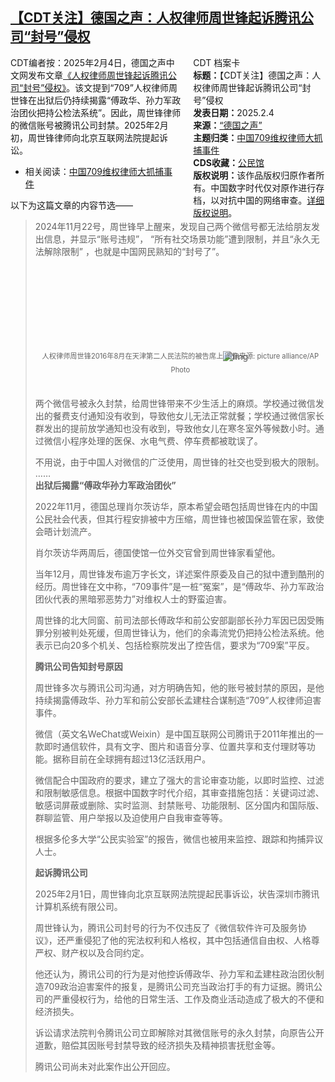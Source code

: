 <!--1738693070000-->
[【CDT关注】德国之声：人权律师周世锋起诉腾讯公司“封号”侵权](https://chinadigitaltimes.net/chinese/715590.html)
------

<div style="width:42%;float:right;padding-left:20px"><div class="su-spoiler su-spoiler-style-fancy su-spoiler-icon-chevron-circle" data-scroll-offset="0" data-anchor-in-url="no"><div class="su-spoiler-title" tabindex="0" role="button"><span class="su-spoiler-icon"></span>CDT 档案卡</div><div class="su-spoiler-content su-u-clearfix su-u-trim"><strong>标题：</strong>【CDT关注】德国之声：人权律师周世锋起诉腾讯公司“封号”侵权<br><strong>发表日期：</strong>2025.2.4<br><strong>来源：</strong><a href="https://www.dw.com/zh/%E4%BA%BA%E6%9D%83%E5%BE%8B%E5%B8%88%E5%91%A8%E4%B8%96%E9%94%8B%E8%B5%B7%E8%AF%89%E8%85%BE%E8%AE%AF%E5%85%AC%E5%8F%B8%E5%B0%81%E5%8F%B7%E4%BE%B5%E6%9D%83/a-71500285" target="_blank">“德国之声”</a><br><strong>主题归类：</strong><a href="https://chinadigitaltimes.net/space/中国709维权律师大抓捕事件" target="_blank">中国709维权律师大抓捕事件</a><br><strong>CDS收藏：</strong><a href="https://chinadigitaltimes.net/space/%E5%85%AC%E6%B0%91%E9%A6%86" target="_blank" rel="noopener">公民馆</a><br><strong>版权说明：</strong>该作品版权归原作者所有。中国数字时代仅对原作进行存档，以对抗中国的网络审查。<a href="https://chinadigitaltimes.net/chinese/copyright">详细版权说明</a>。</div></div></div><p>CDT编者按：2025年2月4日，德国之声中文网发布文章<a href="https://www.dw.com/zh/%E4%BA%BA%E6%9D%83%E5%BE%8B%E5%B8%88%E5%91%A8%E4%B8%96%E9%94%8B%E8%B5%B7%E8%AF%89%E8%85%BE%E8%AE%AF%E5%85%AC%E5%8F%B8%E5%B0%81%E5%8F%B7%E4%BE%B5%E6%9D%83/a-71500285">《人权律师周世锋起诉腾讯公司“封号”侵权》</a>。该文提到“709”人权律师周世锋在出狱后仍持续揭露“傅政华、孙力军政治团伙把持公检法系统”。因此，周世锋律师的微信账号被腾讯公司封禁。2025年2月初，周世锋律师向北京互联网法院提起诉讼。</p><ul><li>相关阅读：<a href="https://chinadigitaltimes.net/space/%E4%B8%AD%E5%9B%BD709%E7%BB%B4%E6%9D%83%E5%BE%8B%E5%B8%88%E5%A4%A7%E6%8A%93%E6%8D%95%E4%BA%8B%E4%BB%B6">中国709维权律师大抓捕事件</a></li></ul><p>以下为这篇文章的内容节选——</p><blockquote><p>2024年11月22号，周世锋早上醒来，发现自己两个微信号都无法给朋友发出信息，并显示“账号违规”， “所有社交场景功能”遭到限制，并且“永久无法解除限制” ，也就是中国网民熟知的“封号了”。</p><p><img decoding="async" src="data:image/svg+xml,%3Csvg%20xmlns='http://www.w3.org/2000/svg'%20viewBox='0%200%200%200'%3E%3C/svg%3E" alt="img" data-lazy-src="https://chinadigitaltimes.net/chinese/files/2025/02/19448046_906.jpg"><noscript><img decoding="async" src="https://chinadigitaltimes.net/chinese/files/2025/02/19448046_906.jpg" alt="img"></noscript><br><span style="font-size: 0.8em;color: #666;display: block;text-align: center;margin-bottom:32px; margin-top: -20px;line-height:22px;">人权律师周世锋2016年8月在天津第二人民法院的被告席上 图像来源: picture alliance/AP Photo</span></p><p>两个微信号被永久封禁，给周世锋带来不少生活上的麻烦。学校通过微信发出的餐费支付通知没有收到，导致他女儿无法正常就餐；学校通过微信家长群发出的提前放学通知也没有收到，导致他女儿在寒冬室外等候数小时。通过微信小程序处理的医保、水电气费、停车费都被耽误了。</p><p>不用说，由于中国人对微信的广泛使用，周世锋的社交也受到极大的限制。<br>……<br><strong>出狱后揭露“傅政华孙力军政治团伙”</strong></p><p>2022年11月，德国总理肖尔茨访华，原本希望会晤包括周世锋在内的中国公民社会代表，但其行程安排被中方压缩，周世锋也被国保监管在家，致使会晤计划流产。</p><p>肖尔茨访华两周后，德国使馆一位外交官曾到周世锋家看望他。</p><p>当年12月，周世锋发布逾万字长文，详述案件原委及自己的狱中遭到酷刑的经历。周世锋在文中称，“709事件”是一桩“冤案”，是“傅政华、孙力军政治团伙代表的黑暗邪恶势力”对维权人士的野蛮迫害。</p><p>周世锋的北大同窗、前司法部长傅政华和前公安部副部长孙力军因已因受贿罪分别被判处死缓，但周世锋认为，他们的余毒流党仍把持公检法系统。他表示已向20多个机关、包括检察院发出了控告信，要求为“709案”平反。</p><p><strong>腾讯公司告知封号原因</strong></p><p>周世锋多次与腾讯公司沟通，对方明确告知，他的账号被封禁的原因，是他持续揭露傅政华、孙力军和前公安部长孟建柱合谋制造“709”人权律师迫害事件。</p><p>微信（英文名WeChat或Weixin）是中国互联网公司腾讯于2011年推出的一款即时通信软件，具有文字、图片和语音分享、位置共享和支付理财等功能。据称目前在全球拥有超过13亿活跃用户。</p><p>微信配合中国政府的要求，建立了强大的言论审查功能，以即时监控、过滤和限制敏感信息。根据中国数字时代介绍，其审查措施包括：关键词过滤、敏感词屏蔽或删除、实时监测、封禁账号、功能限制、区分国内和国际版、群聊监管、用户举报以及迫使用户自我审查等等。</p><p>根据多伦多大学“公民实验室”的报告，微信也被用来监控、跟踪和拘捕异议人士。</p><p><strong>起诉腾讯公司</strong></p><p>2025年2月1日，周世锋向北京互联网法院提起民事诉讼，状告深圳市腾讯计算机系统有限公司。</p><p>周世锋认为，腾讯公司封号的行为不仅违反了《微信软件许可及服务协议》，还严重侵犯了他的宪法权利和人格权，其中包括通信自由权、人格尊严权、财产权以及合同约定。</p><p>他还认为，腾讯公司的行为是对他控诉傅政华、孙力军和孟建柱政治团伙制造709政治迫害案件的报复，是腾讯公司充当政治打手的有力证据。腾讯公司的严重侵权行为，给他的日常生活、工作及商业活动造成了极大的不便和经济损失。</p><p>诉讼请求法院判令腾讯公司立即解除对其微信账号的永久封禁，向原告公开道歉，赔偿其因账号封禁导致的经济损失及精神损害抚慰金等。</p><p>腾讯公司尚未对此案作出公开回应。</p></blockquote><div class="addtoany_share_save_container addtoany_content addtoany_content_bottom"><div class="a2a_kit a2a_kit_size_32 addtoany_list" data-a2a-url="https://chinadigitaltimes.net/chinese/715590.html" data-a2a-title="【CDT关注】德国之声：人权律师周世锋起诉腾讯公司“封号”侵权"><a class="a2a_button_facebook" href="https://www.addtoany.com/add_to/facebook?linkurl=https%3A%2F%2Fchinadigitaltimes.net%2Fchinese%2F715590.html&amp;linkname=%E3%80%90CDT%E5%85%B3%E6%B3%A8%E3%80%91%E5%BE%B7%E5%9B%BD%E4%B9%8B%E5%A3%B0%EF%BC%9A%E4%BA%BA%E6%9D%83%E5%BE%8B%E5%B8%88%E5%91%A8%E4%B8%96%E9%94%8B%E8%B5%B7%E8%AF%89%E8%85%BE%E8%AE%AF%E5%85%AC%E5%8F%B8%E2%80%9C%E5%B0%81%E5%8F%B7%E2%80%9D%E4%BE%B5%E6%9D%83" title="Facebook" rel="nofollow noopener" target="_blank"></a><a class="a2a_button_twitter" href="https://www.addtoany.com/add_to/twitter?linkurl=https%3A%2F%2Fchinadigitaltimes.net%2Fchinese%2F715590.html&amp;linkname=%E3%80%90CDT%E5%85%B3%E6%B3%A8%E3%80%91%E5%BE%B7%E5%9B%BD%E4%B9%8B%E5%A3%B0%EF%BC%9A%E4%BA%BA%E6%9D%83%E5%BE%8B%E5%B8%88%E5%91%A8%E4%B8%96%E9%94%8B%E8%B5%B7%E8%AF%89%E8%85%BE%E8%AE%AF%E5%85%AC%E5%8F%B8%E2%80%9C%E5%B0%81%E5%8F%B7%E2%80%9D%E4%BE%B5%E6%9D%83" title="Twitter" rel="nofollow noopener" target="_blank"></a><a class="a2a_button_telegram" href="https://www.addtoany.com/add_to/telegram?linkurl=https%3A%2F%2Fchinadigitaltimes.net%2Fchinese%2F715590.html&amp;linkname=%E3%80%90CDT%E5%85%B3%E6%B3%A8%E3%80%91%E5%BE%B7%E5%9B%BD%E4%B9%8B%E5%A3%B0%EF%BC%9A%E4%BA%BA%E6%9D%83%E5%BE%8B%E5%B8%88%E5%91%A8%E4%B8%96%E9%94%8B%E8%B5%B7%E8%AF%89%E8%85%BE%E8%AE%AF%E5%85%AC%E5%8F%B8%E2%80%9C%E5%B0%81%E5%8F%B7%E2%80%9D%E4%BE%B5%E6%9D%83" title="Telegram" rel="nofollow noopener" target="_blank"></a><a class="a2a_button_reddit" href="https://www.addtoany.com/add_to/reddit?linkurl=https%3A%2F%2Fchinadigitaltimes.net%2Fchinese%2F715590.html&amp;linkname=%E3%80%90CDT%E5%85%B3%E6%B3%A8%E3%80%91%E5%BE%B7%E5%9B%BD%E4%B9%8B%E5%A3%B0%EF%BC%9A%E4%BA%BA%E6%9D%83%E5%BE%8B%E5%B8%88%E5%91%A8%E4%B8%96%E9%94%8B%E8%B5%B7%E8%AF%89%E8%85%BE%E8%AE%AF%E5%85%AC%E5%8F%B8%E2%80%9C%E5%B0%81%E5%8F%B7%E2%80%9D%E4%BE%B5%E6%9D%83" title="Reddit" rel="nofollow noopener" target="_blank"></a><a class="a2a_button_whatsapp" href="https://www.addtoany.com/add_to/whatsapp?linkurl=https%3A%2F%2Fchinadigitaltimes.net%2Fchinese%2F715590.html&amp;linkname=%E3%80%90CDT%E5%85%B3%E6%B3%A8%E3%80%91%E5%BE%B7%E5%9B%BD%E4%B9%8B%E5%A3%B0%EF%BC%9A%E4%BA%BA%E6%9D%83%E5%BE%8B%E5%B8%88%E5%91%A8%E4%B8%96%E9%94%8B%E8%B5%B7%E8%AF%89%E8%85%BE%E8%AE%AF%E5%85%AC%E5%8F%B8%E2%80%9C%E5%B0%81%E5%8F%B7%E2%80%9D%E4%BE%B5%E6%9D%83" title="WhatsApp" rel="nofollow noopener" target="_blank"></a><a class="a2a_button_email" href="https://www.addtoany.com/add_to/email?linkurl=https%3A%2F%2Fchinadigitaltimes.net%2Fchinese%2F715590.html&amp;linkname=%E3%80%90CDT%E5%85%B3%E6%B3%A8%E3%80%91%E5%BE%B7%E5%9B%BD%E4%B9%8B%E5%A3%B0%EF%BC%9A%E4%BA%BA%E6%9D%83%E5%BE%8B%E5%B8%88%E5%91%A8%E4%B8%96%E9%94%8B%E8%B5%B7%E8%AF%89%E8%85%BE%E8%AE%AF%E5%85%AC%E5%8F%B8%E2%80%9C%E5%B0%81%E5%8F%B7%E2%80%9D%E4%BE%B5%E6%9D%83" title="Email" rel="nofollow noopener" target="_blank"></a><a class="a2a_button_copy_link" href="https://www.addtoany.com/add_to/copy_link?linkurl=https%3A%2F%2Fchinadigitaltimes.net%2Fchinese%2F715590.html&amp;linkname=%E3%80%90CDT%E5%85%B3%E6%B3%A8%E3%80%91%E5%BE%B7%E5%9B%BD%E4%B9%8B%E5%A3%B0%EF%BC%9A%E4%BA%BA%E6%9D%83%E5%BE%8B%E5%B8%88%E5%91%A8%E4%B8%96%E9%94%8B%E8%B5%B7%E8%AF%89%E8%85%BE%E8%AE%AF%E5%85%AC%E5%8F%B8%E2%80%9C%E5%B0%81%E5%8F%B7%E2%80%9D%E4%BE%B5%E6%9D%83" title="Copy Link" rel="nofollow noopener" target="_blank"></a><a class="a2a_dd addtoany_share_save addtoany_share" href="https://www.addtoany.com/share"></a></div></div>
